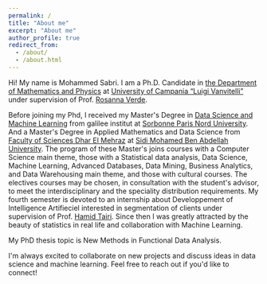 ```yaml
---
permalink: /
title: "About me"
excerpt: "About me"
author_profile: true
redirect_from: 
  - /about/
  - /about.html
---
```


Hi! My name is Mohammed Sabri. I am a Ph.D. Candidate in [the Department of Mathematics and Physics](https://www.matfis.unicampania.it/) at [University of Campania “Luigi Vanvitelli”](https://international.unicampania.it/index.php/en/) under supervision of Prof. [Rosanna Verde](https://www.researchgate.net/profile/Rosanna_Verde).

Before joining my Phd, I received my Master's Degree in [Data Science and Machine Learning](https://lipn.univ-paris13.fr/~bennani/Web_Master_Info/Master_Info_EID2_Anglais.html) from galilee institut at [Sorbonne Paris Nord University](https://galilee.univ-paris13.fr/). And a Master's Degree in Applied Mathematics and Data Science from [Faculty of Sciences Dhar El Mehraz](http://www.fsdmfes.ac.ma/) at [Sidi Mohamed Ben Abdellah University](http://www.usmba.ac.ma/~usmba2/). The program of these Master's joins courses with a Computer Science main theme, those with a Statistical data analysis, Data Science, Machine Learning, Advanced Databases, Data Mining, Business Analytics, and Data Warehousing main theme, and those with cultural courses. The electives courses may be chosen, in consultation with the student's advisor, to meet the interdisciplinary  and the speciality distribution requirements. My fourth semester is devoted to an internship about Developpement of Intelligence Artifieciel interested in segmentation of clients under supervision of Prof. [Hamid Tairi](https://scholar.google.fr/citations?user=eBF5ZcwAAAAJ&hl=fr). Since then I was greatly attracted by the beauty of statistics in real life and collaboration with Machine Learning.

My PhD thesis topic is New Methods in Functional Data Analysis.


I'm always excited to collaborate on new projects and discuss ideas in data science and machine learning. Feel free to reach out if you'd like to connect!
